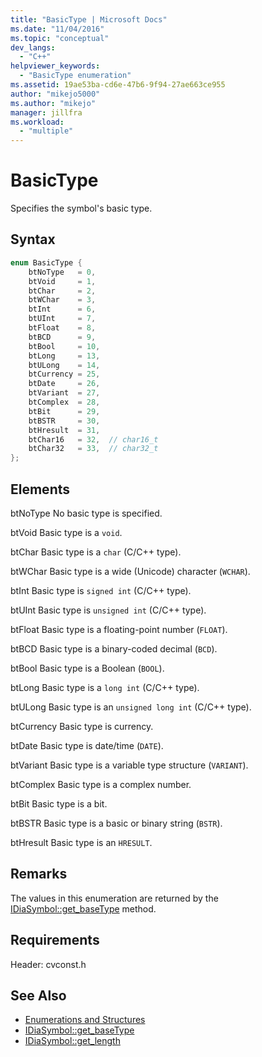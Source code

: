 ```yaml
---
title: "BasicType | Microsoft Docs"
ms.date: "11/04/2016"
ms.topic: "conceptual"
dev_langs:
  - "C++"
helpviewer_keywords:
  - "BasicType enumeration"
ms.assetid: 19ae53ba-cd6e-47b6-9f94-27ae663ce955
author: "mikejo5000"
ms.author: "mikejo"
manager: jillfra
ms.workload:
  - "multiple"
---
```

# BasicType
Specifies the symbol's basic type.

## Syntax

```C++
enum BasicType {
    btNoType   = 0,
    btVoid     = 1,
    btChar     = 2,
    btWChar    = 3,
    btInt      = 6,
    btUInt     = 7,
    btFloat    = 8,
    btBCD      = 9,
    btBool     = 10,
    btLong     = 13,
    btULong    = 14,
    btCurrency = 25,
    btDate     = 26,
    btVariant  = 27,
    btComplex  = 28,
    btBit      = 29,
    btBSTR     = 30,
    btHresult  = 31,
    btChar16   = 32,  // char16_t
    btChar32   = 33,  // char32_t
};
```

## Elements
btNoType
No basic type is specified.

btVoid
Basic type is a `void`.

btChar
Basic type is a `char` (C/C++ type).

btWChar
Basic type is a wide (Unicode) character (`WCHAR`).

btInt
Basic type is `signed int` (C/C++ type).

btUInt
Basic type is `unsigned int` (C/C++ type).

btFloat
Basic type is a floating-point number (`FLOAT`).

btBCD
Basic type is a binary-coded decimal (`BCD`).

btBool
Basic type is a Boolean (`BOOL`).

btLong
Basic type is a `long int` (C/C++ type).

btULong
Basic type is an `unsigned long int` (C/C++ type).

btCurrency
Basic type is currency.

btDate
Basic type is date/time (`DATE`).

btVariant
Basic type is a variable type structure (`VARIANT`).

btComplex
Basic type is a complex number.

btBit
Basic type is a bit.

btBSTR
Basic type is a basic or binary string (`BSTR`).

btHresult
Basic type is an `HRESULT`.

## Remarks
The values in this enumeration are returned by the [IDiaSymbol::get_baseType](../../debugger/debug-interface-access/idiasymbol-get-basetype.md) method.

## Requirements
Header: cvconst.h

## See Also
- [Enumerations and Structures](../../debugger/debug-interface-access/enumerations-and-structures.md)
- [IDiaSymbol::get_baseType](../../debugger/debug-interface-access/idiasymbol-get-basetype.md)
- [IDiaSymbol::get_length](../../debugger/debug-interface-access/idiasymbol-get-length.md)
